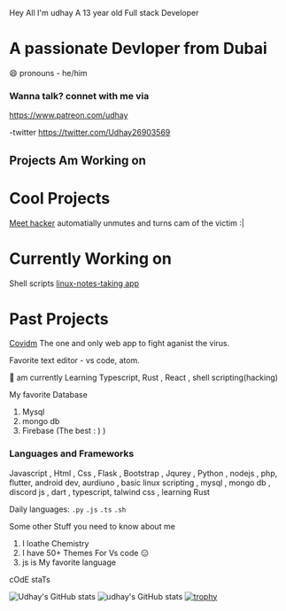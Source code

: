 Hey All I'm udhay A 13 year old Full stack Developer 

# A passionate Devloper from Dubai 

😄 pronouns - he/him

### Wanna talk? connet with me via 
https://www.patreon.com/udhay

-twitter
https://twitter.com/Udhay26903569





## Projects Am Working on
# Cool Projects
[Meet hacker](https://github.com/code123841/Cupon-collector)
automatially unmutes and turns cam of  the victim :| 

# Currently Working on 
Shell scripts
[linux-notes-taking app](https://github.com/code123841/Linux-notes-app)

# Past Projects
[Covidm](https://github.com/Covidm)
The one and only web app to fight aganist the virus.





Favorite text editor - vs code, atom.

🌱 am currently Learning Typescript, Rust , React , shell scripting(hacking)

My favorite Database

1. Mysql 
2. mongo db
3. Firebase (The best : ) )

### **Languages and Frameworks**

Javascript , Html , Css , Flask , Bootstrap , Jqurey , Python , nodejs , php, flutter, android dev, aurdiuno , basic linux scripting , mysql , mongo db , discord js , dart , typescript, talwind css , learning Rust 

Daily languages:
`.py`
`.js`
`.ts`
`.sh`

Some other Stuff you need to know about me 

1. I loathe Chemistry
2. I have  50+ Themes For Vs code 😑
3. js is My favorite language





cOdE staTs


![Udhay's GitHub stats](https://github-readme-stats.vercel.app/api?username=code123841&show_icons=true&theme=radical)
![udhay's GitHub stats](https://github-readme-stats.vercel.app/api?username=code123841&hide=contribs,prs)
[![trophy](https://github-profile-trophy.vercel.app/?username=code123841&theme=onedark)](https://github.com/code123841/github-profile-trophy)

